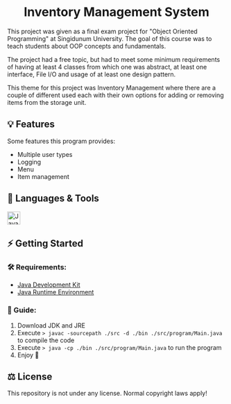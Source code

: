 <h1 align="center">Inventory Management System</h1>

This project was given as a final exam project for "Object Oriented Programming" at Singidunum University. The goal of this course was to teach students about OOP concepts and fundamentals.

The project had a free topic, but had to meet some minimum requirements of having at least 4 classes from which one was abstract, at least one interface, File I/O and usage of at least one design pattern.

This theme for this project was Inventory Management where there are a couple of different used each with their own options for adding or removing items from the storage unit.

## 💡 Features

Some features this program provides:

- Multiple user types
- Logging
- Menu
- Item management

## 🧰 Languages & Tools

<a href="https://www.java.com/en/"><img src="https://cdn.jsdelivr.net/gh/devicons/devicon/icons/java/java-original.svg" width="30px" alt="Java" title="Java Programming Language"></a>

## ⚡ Getting Started

### 🛠 Requirements:

- [Java Development Kit](https://www.oracle.com/java/technologies/downloads/)
- [Java Runtime Environment](https://www.java.com/en/)

### 📖 Guide:

1. Download JDK and JRE
2. Execute ```> javac -sourcepath ./src -d ./bin ./src/program/Main.java``` to compile the code
3. Execute ```> java -cp ./bin ./src/program/Main.java``` to run the program
4. Enjoy 🙂

## ⚖ License
This repository is not under any license. Normal copyright laws apply!